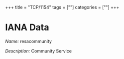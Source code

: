 +++
title = "TCP/1154"
tags = [""]
categories = [""]
+++

# IANA Data

_Name:_ resacommunity

_Description:_ Community Service

